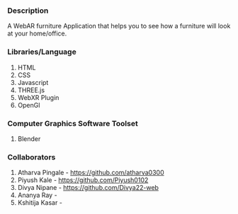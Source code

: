 ### Description

A WebAR furniture Application that helps you to see how a furniture will look at your home/office.

### Libraries/Language 
1. HTML
2. CSS
3. Javascript
4. THREE.js
5. WebXR Plugin
6. OpenGl

### Computer Graphics Software Toolset
1. Blender


### Collaborators 
1. Atharva Pingale - https://github.com/atharva0300
2. Piyush Kale - https://github.com/Piyush0102
3. Divya Nipane - https://github.com/Divya22-web
4. Ananya Ray - 
5. Kshitija Kasar - 